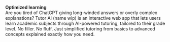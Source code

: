 <strong>Optimized learning</strong>   
Are you tired of ChatGPT giving long-winded answers or overly complex explanations? Tutor AI (name wip) is an interactive web app that lets users learn academic subjects through AI-powered tutoring, tailored to their grade level. No filler. No fluff. Just simplified tutoring from basics to advanced concepts explained exactly how you need.
